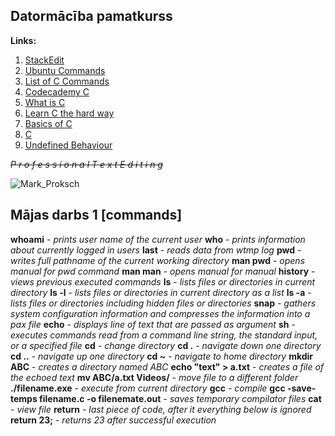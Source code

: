 
## Datormācība pamatkurss

**Links:**

 1. [StackEdit](https://stackedit.io)
 2. [Ubuntu Commands](https://linuxhint.com/basic-25-ubuntu-commands/)
 3. [List of C Commands](https://www.math.utah.edu/~treiberg/M2160cinst.html)
 4. [Codecademy C](https://www.codecademy.com/learn/learn-c)
 5. [What is C](https://www.freecodecamp.org/news/what-is-the-c-programming-language-beginner-tutorial/)
 6. [Learn C the hard way](https://learncodethehardway.org/c/)
 7. [Basics of C](https://computer.howstuffworks.com/c23.htm/printable)
 8. [C](https://learnxinyminutes.com/docs/c/)
 9. [Undefined Behaviour](https://en.wikipedia.org/wiki/Undefined_behavior) 

*~~P r o f e s s i o n a l   T e x t   E d i t i n g~~*

![Mark_Proksch](https://image.tmdb.org/t/p/w500/uMwbKcZB3MfJ10RO2qK4a9zcV5U.jpg)


## Mājas darbs 1 [commands]

**whoami** - *prints user name of the current user*
       **who** - *prints information about currently logged in users*
       **last** - *reads data from wtmp log* 
       **pwd** - *writes full pathname of the current working directory*
       **man pwd** - *opens manual for pwd command*
       **man man** - *opens manual for manual*
       **history** - *views previous executed commands*
       **ls** - *lists files or directories in current directory*
       **ls -l** - *lists files or directories in current directory as a list*
       **ls -a** - *lists files or directories including hidden files or directories*
       **snap** - *gathers system configuration information and compresses the information into a pax file*
       **echo** - *displays line of text that are passed as argument* 
       **sh** - *executes commands read from a command line string, the standard input, or a specified file*
       **cd** - *change directory*
       **cd .** - *navigate down one directory*
       **cd ..** - *navigate up one directory*
       **cd ~** - *navigate to home directory*
       **mkdir ABC** - *creates a directory named ABC*
       **echo "text" > a.txt** - *creates a file of the echoed text*
       **mv ABC/a.txt Videos/** - *move file to a different folder*
       **./filename.exe** - *execute from current directory*
       **gcc** - *compile*
       **gcc -save-temps filename.c -o filenemate.out** - *saves temporary compilator files*
       **cat** -  *view file* 
       **return** - *last piece of code, after it everything below is ignored*
       **return 23;** - *returns 23 after successful execution*

